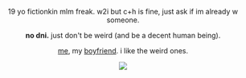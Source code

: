 <div align="center">

19 yo fictionkin mlm freak. w2i but c+h is fine, just ask if im already w someone.

**no dni.** just don't be weird (and be a decent human being).

[me](https://regretevator.fandom.com/wiki/Pest), my [boyfriend](https://regretevator.fandom.com/wiki/Unpleasant). i like the weird ones.

</div>

<div align="center">

  ![](https://komarev.com/ghpvc/?username=rozzychill&color=fd2f00&style=plastic&label=potential-targets)
  
</div>
